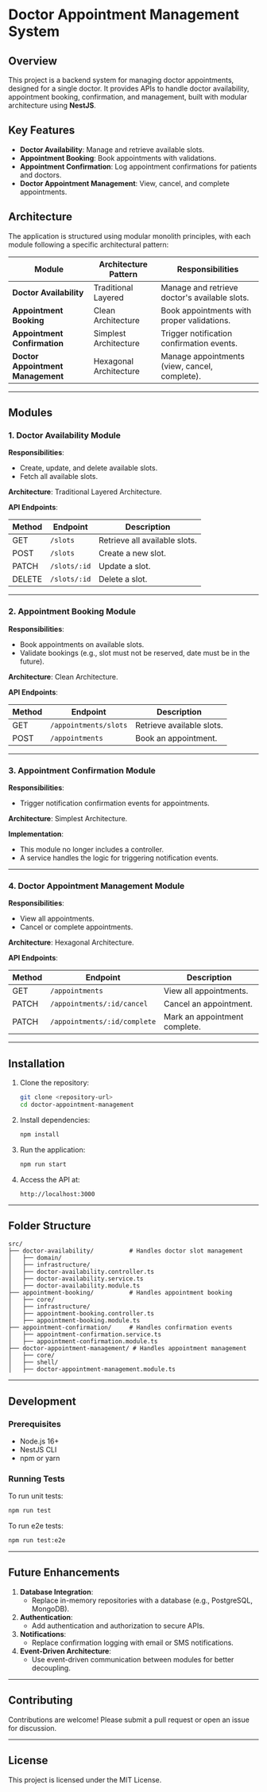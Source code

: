 # Doctor Appointment Management System

## Overview

This project is a backend system for managing doctor appointments, designed for a single doctor. It provides APIs to handle doctor availability, appointment booking, confirmation, and management, built with modular architecture using **NestJS**.

## Key Features

- **Doctor Availability**: Manage and retrieve available slots.
- **Appointment Booking**: Book appointments with validations.
- **Appointment Confirmation**: Log appointment confirmations for patients and doctors.
- **Doctor Appointment Management**: View, cancel, and complete appointments.

## Architecture

The application is structured using modular monolith principles, with each module following a specific architectural pattern:

| Module                            | Architecture Pattern   | Responsibilities                              |
| --------------------------------- | ---------------------- | --------------------------------------------- |
| **Doctor Availability**           | Traditional Layered    | Manage and retrieve doctor's available slots. |
| **Appointment Booking**           | Clean Architecture     | Book appointments with proper validations.    |
| **Appointment Confirmation**      | Simplest Architecture  | Trigger notification confirmation events.     |
| **Doctor Appointment Management** | Hexagonal Architecture | Manage appointments (view, cancel, complete). |

---

## Modules

### 1. Doctor Availability Module

**Responsibilities**:

- Create, update, and delete available slots.
- Fetch all available slots.

**Architecture**: Traditional Layered Architecture.

**API Endpoints**:

| Method | Endpoint     | Description                   |
| ------ | ------------ | ----------------------------- |
| GET    | `/slots`     | Retrieve all available slots. |
| POST   | `/slots`     | Create a new slot.            |
| PATCH  | `/slots/:id` | Update a slot.                |
| DELETE | `/slots/:id` | Delete a slot.                |

---

### 2. Appointment Booking Module

**Responsibilities**:

- Book appointments on available slots.
- Validate bookings (e.g., slot must not be reserved, date must be in the future).

**Architecture**: Clean Architecture.

**API Endpoints**:

| Method | Endpoint              | Description               |
| ------ | --------------------- | ------------------------- |
| GET    | `/appointments/slots` | Retrieve available slots. |
| POST   | `/appointments`       | Book an appointment.      |

---

### 3. Appointment Confirmation Module

**Responsibilities**:

- Trigger notification confirmation events for appointments.

**Architecture**: Simplest Architecture.

**Implementation**:

- This module no longer includes a controller.
- A service handles the logic for triggering notification events.

---

### 4. Doctor Appointment Management Module

**Responsibilities**:

- View all appointments.
- Cancel or complete appointments.

**Architecture**: Hexagonal Architecture.

**API Endpoints**:

| Method | Endpoint                     | Description                   |
| ------ | ---------------------------- | ----------------------------- |
| GET    | `/appointments`              | View all appointments.        |
| PATCH  | `/appointments/:id/cancel`   | Cancel an appointment.        |
| PATCH  | `/appointments/:id/complete` | Mark an appointment complete. |

---

## Installation

1. Clone the repository:

   ```bash
   git clone <repository-url>
   cd doctor-appointment-management
   ```

2. Install dependencies:

   ```bash
   npm install
   ```

3. Run the application:

   ```bash
   npm run start
   ```

4. Access the API at:

   ```
   http://localhost:3000
   ```

---

## Folder Structure

```
src/
├── doctor-availability/          # Handles doctor slot management
│   ├── domain/
│   ├── infrastructure/
│   ├── doctor-availability.controller.ts
│   ├── doctor-availability.service.ts
│   ├── doctor-availability.module.ts
├── appointment-booking/          # Handles appointment booking
│   ├── core/
│   ├── infrastructure/
│   ├── appointment-booking.controller.ts
│   ├── appointment-booking.module.ts
├── appointment-confirmation/     # Handles confirmation events
│   ├── appointment-confirmation.service.ts
│   ├── appointment-confirmation.module.ts
├── doctor-appointment-management/ # Handles appointment management
│   ├── core/
│   ├── shell/
│   ├── doctor-appointment-management.module.ts
```

---

## Development

### Prerequisites

- Node.js 16+
- NestJS CLI
- npm or yarn

### Running Tests

To run unit tests:

```bash
npm run test
```

To run e2e tests:

```bash
npm run test:e2e
```

---

## Future Enhancements

1. **Database Integration**:
   - Replace in-memory repositories with a database (e.g., PostgreSQL, MongoDB).
2. **Authentication**:
   - Add authentication and authorization to secure APIs.
3. **Notifications**:
   - Replace confirmation logging with email or SMS notifications.
4. **Event-Driven Architecture**:
   - Use event-driven communication between modules for better decoupling.

---

## Contributing

Contributions are welcome! Please submit a pull request or open an issue for discussion.

---

## License

This project is licensed under the MIT License.
